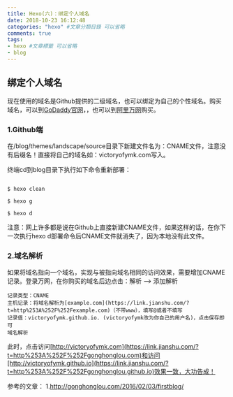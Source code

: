 ```yaml
---
title: Hexo(六)：绑定个人域名
date: 2018-10-23 16:12:48
categories: "hexo" #文章分類目錄 可以省略
comments: true
tags:
- hexo #文章標籤 可以省略
- blog
---
```


## 绑定个人域名

现在使用的域名是Github提供的二级域名，也可以绑定为自己的个性域名。购买域名，可以到[GoDaddy官网](https://link.jianshu.com/?t=https%253A%252F%252Fsg.godaddy.com%252Fzh%252F)，，也可以到[阿里万网](https://link.jianshu.com/?t=http%253A%252F%252Fwanwang.aliyun.com%252F)购买。

### 1.Github端

在/blog/themes/landscape/source目录下新建文件名为：CNAME文件，注意没有后缀名！直接将自己的域名如：victoryofymk.com写入。

终端cd到blog目录下执行如下命令重新部署：

```

$ hexo clean

$ hexo g

$ hexo d

```

注意：网上许多都是说在Github上直接新建CNAME文件，如果这样的话，在你下一次执行hexo d部署命令后CNAME文件就消失了，因为本地没有此文件。

### 2.域名解析

如果将域名指向一个域名，实现与被指向域名相同的访问效果，需要增加CNAME记录。登录万网，在你购买的域名后边点击：解析 --\> 添加解析
```
记录类型：CNAME
主机记录：将域名解析为[example.com](https://link.jianshu.com/?t=http%253A%252F%252Fexample.com)（不带www），填写@或者不填写
记录值：victoryofymk.github.io. (victoryofymk改为你自己的用户名)，点击保存即可
域名解析
```

此时，点击访问[http://victoryofymk.com](https://link.jianshu.com/?t=http%253A%252F%252Fgonghonglou.com)和访问[http://victoryofymk.github.io](https://link.jianshu.com/?t=http%253A%252F%252Fgonghonglou.github.io)效果一致，大功告成！

参考的文章：
  1.http://gonghonglou.com/2016/02/03/firstblog/

